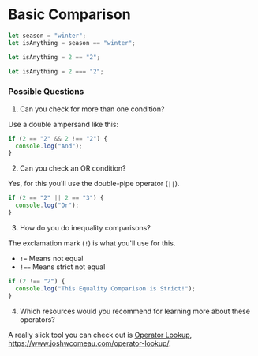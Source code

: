 # Basic Comparison

```javascript
let season = "winter";
let isAnything = season == "winter";
```

```javascript
let isAnything = 2 == "2";
```

```javascript
let isAnything = 2 === "2";
```

### Possible Questions

1. Can you check for more than one condition?

Use a double ampersand like this:

```javascript
if (2 == "2" && 2 !== "2") {
  console.log("And");
}
```

2. Can you check an OR condition?

Yes, for this you'll use the double-pipe operator (`||`).

```javascript
if (2 == "2" || 2 == "3") {
  console.log("Or");
}
```

3. How do you do inequality comparisons?

The exclamation mark (`!`) is what you'll use for this.

- `!=` Means not equal
- `!==` Means strict not equal

```javascript
if (2 !== "2") {
  console.log("This Equality Comparison is Strict!");
}
```

4. Which resources would you recommend for learning more about these operators?

A really slick tool you can check out is [Operator Lookup](https://www.joshwcomeau.com/operator-lookup/), https://www.joshwcomeau.com/operator-lookup/.
